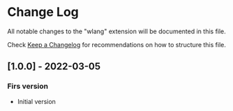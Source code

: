 # Change Log

All notable changes to the "wlang" extension will be documented in this file.

Check [Keep a Changelog](http://keepachangelog.com/) for recommendations on how to structure this file.

## [1.0.0] - 2022-03-05
### Firs version
- Initial version
